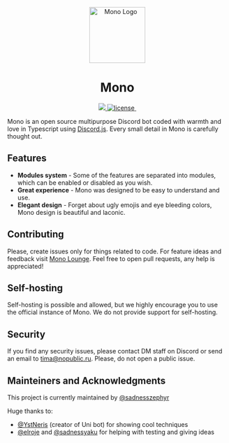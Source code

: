 <p align="center">
    <a href="https://boticord.top/bot/832944817671634944">
        <img src="https://i.imgur.com/6QkWLBL.png" alt="Mono Logo" width="128" height="128">
    </a>
    <h1 align="center">Mono</h1>
</p>

<p align="center">
  <a aria-label="Campfleet logo" href="https://github.com/campfleet">
    <img src="https://img.shields.io/badge/MADE%20BY%20Campfleet-1A1A1A.svg?style=for-the-badge&logo=data:image/png;base64,iVBORw0KGgoAAAANSUhEUgAAABAAAAAQCAYAAAAf8/9hAAAACXBIWXMAAAsTAAALEwEAmpwYAAAAAXNSR0IArs4c6QAAAARnQU1BAACxjwv8YQUAAACsSURBVHgBnZMBEYMwDEVzU1AJlTBHm4PhYEiYA6QggTnoHDAHf+nRsvaa5gjvLgcF/ifhUyIFAC+uhcv3nrmQjuO6cgU2GcgKi2bUPK0GC1pumuCR541HyKxcThJnwZzWd/QZJYOpnFWYv+pCMgiwEdPZYkwLTzb+BifEO9nAkZ1vafAhO+/9LOaa8j3K1NhBz70kvsiLPfGNAXona46vC7Y/ckS9D0K61nzsH9TPkxmYqxfIAAAAAElFTkSuQmCC&labelColor=1A1A1A">
  </a>
  <a aria-label="License" href="https://github.com/sadnesszephyr/mono/blob/main/LICENSE">
    <img alt="license" src="https://img.shields.io/github/license/sadnesszephyr/mono?style=for-the-badge&labelColor=1A1A1A">
  </a>
  <a aria-label="Mono Lounge" href="https://discord.gg/exWW6gGcyw">
    <img alt="" src="https://img.shields.io/discord/913870886254288977?color=%235865F2&labelColor=%231A1A1A&label=Mono%20Lounge&logo=discord&logoColor=%23FFF&style=for-the-badge">
  </a>
</p>

Mono is an open source multipurpose Discord bot coded with warmth and love in Typescript using [Discord.js](https://github.com/discordjs/discord.js). Every small detail in Mono is carefully thought out.

## Features

- **Modules system** - Some of the features are separated into modules, which can be enabled or disabled as you wish.
- **Great experience** - Mono was designed to be easy to understand and use.
- **Elegant design** - Forget about ugly emojis and eye bleeding colors, Mono design is beautiful and laconic.

## Contributing

Please, create issues only for things related to code. For feature ideas and feedback visit [Mono Lounge](https://discord.gg/exWW6gGcyw). Feel free to open pull requests, any help is appreciated!

## Self-hosting

Self-hosting is possible and allowed, but we highly encourage you to use the official instance of Mono. We do not provide support for self-hosting.

## Security

If you find any security issues, please contact DM staff on Discord or send an email to [tima@nopublic.ru](mailto:tima@nopublic.ru). Please, do not open a public issue.

## Mainteiners and Acknowledgments

This project is currently maintained by [@sadnesszephyr](https://github.com/sadnesszephyr)

Huge thanks to:
* [@YstNeris](https://github.com/YstNeris) (creator of Uni bot) for showing cool techniques
* [@elroje](https://github.com/elroje) and [@sadnessyaku](https://github.com/sadnessyaku) for helping with testing and giving ideas
